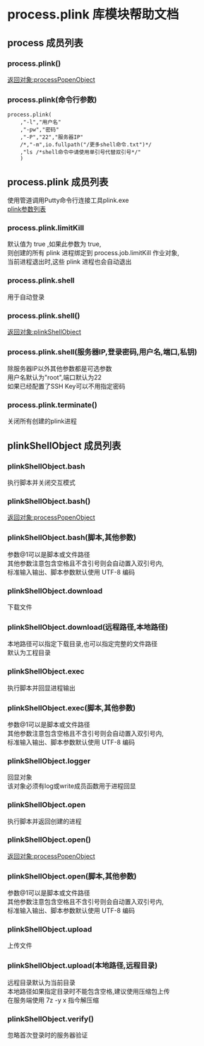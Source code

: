 # process.plink 库模块帮助文档

<a id="process"></a>
## process 成员列表


<a id="process.plink"></a>
### process.plink() 
 [返回对象:processPopenObject](https://www.aardio.com/zh-cn/doc/library-reference/process/popen.html#processPopenObject)

<a id="process.plink"></a>
### process.plink(命令行参数) 
 

```aardio
process.plink(    
    ,"-l","用户名"  
    ,"-pw","密码"  
    ,"-P","22","服务器IP"   
    /*,"-m",io.fullpath("/更多shell命令.txt")*/  
    ,"ls /*shell命令中请使用单引号代替双引号*/"  
    )
```



<a id="process.plink"></a>
## process.plink 成员列表

使用管道调用Putty命令行连接工具plink.exe  
[plink参数列表](https://the.earth.li/~sgtatham/putty/0.71/htmldoc/Chapter7.html#plink-usage)

<a id="process.plink.limitKill"></a>
### process.plink.limitKill 
 默认值为 true ,如果此参数为 true,  
则创建的所有 plink 进程绑定到 process.job.limitKill 作业对象,  
当前进程退出时,这些 plink 进程也会自动退出

<a id="process.plink.shell"></a>
### process.plink.shell 
 用于自动登录

<a id="process.plink.shell"></a>
### process.plink.shell() 
 [返回对象:plinkShellObject](#plinkShellObject)

<a id="process.plink.shell"></a>
### process.plink.shell(服务器IP,登录密码,用户名,端口,私钥) 
 除服务器IP以外其他参数都是可选参数  
用户名默认为"root",端口默认为22  
如果已经配置了SSH Key可以不用指定密码

<a id="process.plink.terminate"></a>
### process.plink.terminate() 
 关闭所有创建的plink进程

<a id="plinkShellObject"></a>
## plinkShellObject 成员列表


<a id="plinkShellObject.bash"></a>
### plinkShellObject.bash 
 执行脚本并关闭交互模式

<a id="plinkShellObject.bash"></a>
### plinkShellObject.bash() 
 [返回对象:processPopenObject](https://www.aardio.com/zh-cn/doc/library-reference/process/popen.html#processPopenObject)

<a id="plinkShellObject.bash"></a>
### plinkShellObject.bash(脚本,其他参数) 
 参数@1可以是脚本或文件路径  
其他参数注意包含空格且不含引号则会自动置入双引号内,  
标准输入输出、脚本参数默认使用 UTF-8 编码

<a id="plinkShellObject.download"></a>
### plinkShellObject.download 
 下载文件

<a id="plinkShellObject.download"></a>
### plinkShellObject.download(远程路径,本地路径) 
 本地路径可以指定下载目录,也可以指定完整的文件路径  
默认为工程目录

<a id="plinkShellObject.exec"></a>
### plinkShellObject.exec 
 执行脚本并回显进程输出

<a id="plinkShellObject.exec"></a>
### plinkShellObject.exec(脚本,其他参数) 
 参数@1可以是脚本或文件路径  
其他参数注意包含空格且不含引号则会自动置入双引号内,  
标准输入输出、脚本参数默认使用 UTF-8 编码

<a id="plinkShellObject.logger"></a>
### plinkShellObject.logger 
 回显对象  
该对象必须有log或write成员函数用于进程回显

<a id="plinkShellObject.open"></a>
### plinkShellObject.open 
 执行脚本并返回创建的进程

<a id="plinkShellObject.open"></a>
### plinkShellObject.open() 
 [返回对象:processPopenObject](https://www.aardio.com/zh-cn/doc/library-reference/process/popen.html#processPopenObject)

<a id="plinkShellObject.open"></a>
### plinkShellObject.open(脚本,其他参数) 
 参数@1可以是脚本或文件路径  
其他参数注意包含空格且不含引号则会自动置入双引号内,  
标准输入输出、脚本参数默认使用 UTF-8 编码

<a id="plinkShellObject.upload"></a>
### plinkShellObject.upload 
 上传文件

<a id="plinkShellObject.upload"></a>
### plinkShellObject.upload(本地路径,远程目录) 
 远程目录默认为当前目录  
本地路径如果指定目录时不能包含空格,建议使用压缩包上传  
在服务端使用 7z -y x 指今解压缩

<a id="plinkShellObject.verify"></a>
### plinkShellObject.verify() 
 忽略首次登录时的服务器验证
